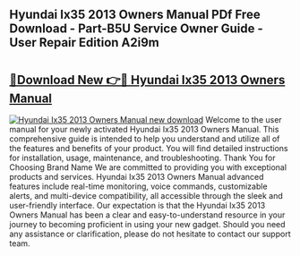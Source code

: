 ## Hyundai Ix35 2013 Owners Manual PDf Free Download - Part-B5U Service Owner Guide - User Repair Edition A2i9m

# <h2><a href="http://cf15337.oget.top/?id=Hyundai+Ix35+2013+Owners+Manual">🔗Download New 👉🔴 Hyundai Ix35 2013 Owners Manual</a></h2>

[![Hyundai Ix35 2013 Owners Manual new download](https://i.imgur.com/5g1atiW.png)](http://cf15337.oget.top/?id=Hyundai+Ix35+2013+Owners+Manual)
Welcome to the user manual for your newly activated Hyundai Ix35 2013 Owners Manual. This comprehensive guide is intended to help you understand and utilize all of the features and benefits of your product. You will find detailed instructions for installation, usage, maintenance, and troubleshooting. Thank You for Choosing Brand Name We are committed to providing you with exceptional products and services. Hyundai Ix35 2013 Owners Manual advanced features include real-time monitoring, voice commands, customizable alerts, and multi-device compatibility, all accessible through the sleek and user-friendly interface. Our expectation is that the Hyundai Ix35 2013 Owners Manual has been a clear and easy-to-understand resource in your journey to becoming proficient in using your new gadget. Should you need any assistance or clarification, please do not hesitate to contact our support team.
